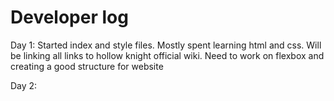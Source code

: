 # Developer log

Day 1:
  Started index and style files. Mostly spent learning html and css.
  Will be linking all links to hollow knight official wiki. Need to
  work on flexbox and creating a good structure for website

Day 2:
